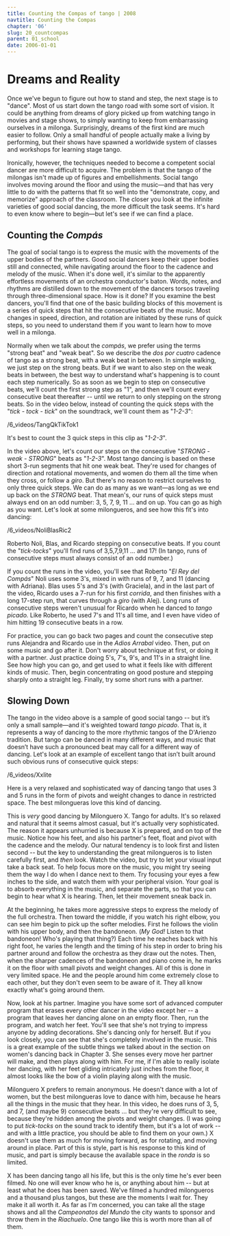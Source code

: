 ```yaml
---
title: Counting the Compas of tango | 2008
navtitle: Counting the Compas
chapter: '06'
slug: 20_countcompas
parent: 01_school
date: 2006-01-01
---
```


# Dreams and Reality

Once we've begun to figure out how to stand and step, the next stage is to "dance". Most of us start down the tango road with some sort of vision. It could be anything from dreams of glory picked up from watching tango in movies and stage shows, to simply wanting to keep from embarrassing ourselves in a milonga. Surprisingly, dreams of the first kind are much easier to follow. Only a small handful of people actually make a living by performing, but their shows have spawned a worldwide system of classes and workshops for learning stage tango.

Ironically, however, the techniques needed to become a competent social dancer are more difficult to acquire. The problem is that the tango of the milongas isn't made up of figures and embellishments. Social tango involves moving around the floor and using the music—and that has very little to do with the patterns that fit so well into the "demonstrate, copy, and memorize" approach of the classroom. The closer you look at the infinite varieties of good social dancing, the more difficult the task seems. It's hard to even know where to begin—but let's see if we can find a place.

## Counting the _Compás_

The goal of social tango is to express the music with the movements of the upper bodies of the partners. Good social dancers keep their upper bodies still and connected, while navigating around the floor to the cadence and melody of the music. When it's done well, it's similar to the apparently effortless movements of an orchestra conductor's baton. Words, notes, and rhythms are distilled down to the movement of the dancers torsos traveling through three-dimensional space. How is it done? If you examine the best dancers, you'll find that one of the basic building blocks of this movement is a series of quick steps that hit the consecutive beats of the music. Most changes in speed, direction, and rotation are initiated by these runs of quick steps, so you need to understand them if you want to learn how to move well in a milonga.

Normally when we talk about the _compás_, we prefer using the terms "strong beat" and "weak beat". So we describe the _dos por cuatro_ cadence of tango as a strong beat, with a weak beat in between. In simple walking, we just step on the strong beats. But if we want to also step on the weak beats in between, the best way to understand what's happening is to count each step numerically. So as soon as we begin to step on consecutive beats, we'll count the first strong step as "1", and then we'll count every consecutive beat thereafter -- until we return to only stepping on the strong beats. So in the video below, instead of counting the quick steps with the "_tick - tock - tick_" on the soundtrack, we'll count them as "_1-2-3_":

/6_videos/TangQkTikTok1

It's best to count the 3 quick steps in this clip as "_1-2-3_".

In the video above, let's count our steps on the consecutive "_STRONG - weak - STRONG_" beats as "_1-2-3_". Most tango dancing is based on these short 3-run segments that hit one weak beat. They're used for changes of direction and rotational movements, and women do them all the time when they cross, or follow a _giro_. But there's no reason to restrict ourselves to only three quick steps. We can do as many as we want—as long as we end up back on the _STRONG_ beat. That mean's, our runs of quick steps must always end on an odd number: 3, 5, 7, 9, 11 ... and on up. You can go as high as you want. Let's look at some milongueros, and see how this fit's into dancing:

/6_videos/NoliBlasRic2

Roberto Noli, Blas, and Ricardo stepping on consecutive beats. If you count the "_tick-tocks_" you'll find
runs of 3,5,7,9,11 ... and 17!  (In tango, runs of consecutive steps must always consist of an odd number.)

If you count the runs in the video, you'll see that Roberto "_El Rey del Compás_" Noli uses some 3's, mixed in with runs of 9, 7, and 11 (dancing with Adriana). Blas uses 5's and 3's (with Graciela), and in the last part of the video, Ricardo uses a 7-run for his first _corrida_, and then finishes with a long 17-step run, that curves through a _giro_ (with Alej). Long runs of consecutive steps weren't unusual for Ricardo when he danced to _tango picado._ Like Roberto, he used 7's and 11's all time, and I even have video of him hitting 19 consecutive beats in a row.

For practice, you can go back two pages and count the consecutive step runs Alejandra and Ricardo use in the _Adios Arrabal_ video. Then, put on some music and go after it. Don't worry about technique at first, or doing it with a partner. Just practice doing 5's, 7's, 9's, and 11's in a straight line. See how high you can go, and get used to what it feels like with different kinds of music. Then, begin concentrating on good posture and stepping sharply onto a straight leg. Finally, try some short runs with a partner.

## Slowing Down

The tango in the video above is a sample of good social tango -- but it’s only a small sample—and it's weighted toward _tango picado_. That is, it represents a way of dancing to the more rhythmic tangos of the D'Arienzo tradition. But tango can be danced in many different ways, and music that doesn’t have such a pronounced beat may call for a different way of dancing. Let's look at an example of excellent tango that isn’t built around such obvious runs of consecutive quick steps:

/6_videos/Xxlite

Here is a very relaxed and sophisticated way of dancing tango that uses 3 and 5 runs in the form of pivots
and weight changes to dance in restricted space. The best milongueras love this kind of dancing.

This is _very_ good dancing by Milonguero X. Tango for adults. It's so relaxed and natural that it seems almost casual, but it's actually very sophisticated. The reason it appears unhurried is because X is prepared, and on top of the music. Notice how his feet, and also his partner's feet, float and pivot with the cadence and the melody. Our natural tendency is to look first and listen second -- but the key to understanding the great milongueros is to listen carefully first, and _then_ look. Watch the video, but try to let your visual input take a back seat. To help focus more on the music, you might try seeing them the way I do when I dance next to them. Try focusing your eyes a few inches to the side, and watch them with your peripheral vision. Your goal is to absorb everything in the music, and separate the parts, so that you can begin to hear what X is hearing. Then, let their movement sneak back in.

At the beginning, he takes more aggressive steps to express the melody of the full orchestra. Then toward the middle, if you watch his right elbow, you can see him begin to pick up the softer melodies. First he follows the violin with his upper body, and then the bandoneon. (_My_ _God!_ Listen to that bandoneon! Who's playing that thing?) Each time he reaches back with his right foot, he varies the length and the timing of his step in order to bring his partner around and follow the orchestra as they draw out the notes. Then, when the sharper cadences of the bandoneon and piano come in, he marks it on the floor with small pivots and weight changes. All of this is done in very limited space. He and the people around him come extremely close to each other, but they don't even seem to be aware of it. They all know exactly what's going around them.

Now, look at his partner. Imagine you have some sort of advanced computer program that erases every other dancer in the video except her -- a program that leaves her dancing alone on an empty floor. Then, run the program, and watch her feet. You'll see that she's not trying to impress anyone by adding decorations. She's dancing only for herself. But if you look closely, you can see that she's completely involved in the music. This is a great example of the subtle things we talked about in the section on women's dancing back in Chapter 3. She senses every move her partner will make, and then plays along with him. For me, if I'm able to really isolate her dancing, with her feet gliding intricately just inches from the floor, it almost looks like the bow of a violin playing along with the music.

Milonguero X prefers to remain anonymous. He doesn't dance with a lot of women, but the best milongueras love to dance with him, because he hears all the things in the music that they hear. In this video, he does runs of 3, 5, and 7, (and maybe 9) consecutive beats ... but they're very difficult to see, because they're hidden among the pivots and weight changes. (I was going to put _tick-tocks_ on the sound track to identify them, but it's a lot of work -- and with a little practice, you should be able to find them on your own.)  X doesn't use them as much for moving forward, as for rotating, and moving around in place. Part of this is style, part is his response to this kind of music, and part is simply because the available space in the _ronda_ is so limited.

X has been dancing tango all his life, but this is the only time he's ever been filmed. No one will ever know who he is, or anything about him -- but at least what he does has been saved. We've filmed a hundred milongueros and a thousand plus tangos, but these are the moments I wait for. They make it all worth it. As far as I'm concerned, you can take all the stage shows and all the _Campeonatos del Mundo_ the city wants to sponsor and throw them in the _Riachuelo_. One tango like this is worth more than all of them.
